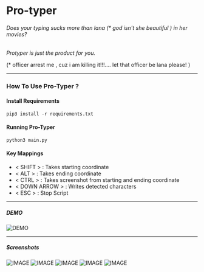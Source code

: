 # Pro-typer
###### Does your typing sucks more than lana (* god isn't she beautiful )  in her movies? 
_Protyper is just the product for you._

(* officer arrest me , cuz i am killing it!!!…. let that officer be lana please! )

___

### How To Use Pro-Typer ?

#### Install Requirements

```pip3 install -r requirements.txt```

#### Running Pro-Typer

```python3 main.py```

#### Key Mappings

- < SHIFT > : Takes starting coordinate 
- < ALT > : Takes ending coordinate
- < CTRL > : Takes screenshot from starting and ending coordinate
- < DOWN ARROW > : Writes detected characters
- < ESC > : Stop Script

___

##### DEMO

![DEMO](https://github.com/dcostersabin/pro-typer/blob/main/assets/video/pro.gif)

___

##### Screenshots 
![IMAGE](https://github.com/dcostersabin/pro-typer/blob/main/assets/images/ready.png)
![IMAGE](https://github.com/dcostersabin/pro-typer/blob/main/assets/images/capture1.png)
![IMAGE](https://github.com/dcostersabin/pro-typer/blob/main/assets/images/capture2.png)
![IMAGE](https://github.com/dcostersabin/pro-typer/blob/main/assets/images/capture3.png)
![IMAGE](https://github.com/dcostersabin/pro-typer/blob/main/assets/images/capture4.png)